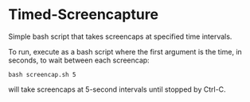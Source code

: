 Timed-Screencapture
===================

Simple bash script that takes screencaps at specified time intervals.

To run, execute as a bash script where the first argument is the time, in seconds, to wait between each screencap:  

    bash screencap.sh 5
will take screencaps at 5-second intervals until stopped by Ctrl-C.
